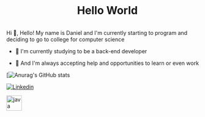 <!--Title-->

<div id="user-content-toc">
  <ul align="center">
    <summary><h1 style="display: inline-block">Hello World</h1></summary>
</div>

<!-- Presentation -->

<p>
  Hi 👋, Hello! My name is Daniel and I'm currently starting to program and deciding to go to college for computer science

  - 🌳 I'm currently studying to be a back-end developer

  - 🔎 And I'm always accepting help and opportunities to learn or even work
</p>

<!--GitHubStats-->

[![Anurag's GitHub stats](https://github-readme-stats.vercel.app/api?username=sudobarbosa&show_icons=true&theme=gotham)

<!--Links-->

[![Linkedin](https://img.shields.io/badge/LinkedIn-0077B5?style=for-the-badge&logo=linkedin&logoColor=white)](https://www.linkedin.com/in/daniel-barbosa-514a4b2a6/)

<!--Language-->

<div align="left">
  <img src="https://cdn.jsdelivr.net/gh/devicons/devicon/icons/java/java-original.svg" height="40" alt="java logo"  />
</div>
